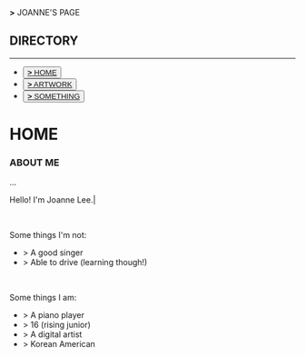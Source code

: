 <!DOCTYPE html>
<html lang="en-us">
    <head>
        <title>Joanne Lee's Website</title>
        <link href="https://cdn.jsdelivr.net/npm/bootstrap@5.0.1/dist/css/bootstrap.min.css" rel="stylesheet" integrity="sha384-+0n0xVW2eSR5OomGNYDnhzAbDsOXxcvSN1TPprVMTNDbiYZCxYbOOl7+AMvyTG2x" crossorigin="anonymous">
        <link href="style.css" type="text/css" rel="stylesheet">
    </head>
    <body>
        <div class="container">
            <div class="row">
                <div class="col-lg">
                    <div id="websiteheader"><strong>></strong> JOANNE'S PAGE</div>
                </div>
            </div>
            <div class="row">
              <div class="col-lg-4"><div id="directory">
                <h2>DIRECTORY</h2>
                <hr>
                <ul>
                    <li><button><a href="index.html"><strong>></strong> HOME</a></button></li>
                    <li><button><a href="page2.html"><strong>></strong> ARTWORK</a></button></li>
                    <li><button><a href="page3.html"><strong>></strong> SOMETHING</a></button></li>
                </ul>
              </div>
            </div>
              <div class="col-lg-8"><div id="pagetitle">
                <h1>HOME</h1>
            </div></div>
            </div>
            <div class="row">
              <div class="col-lg">
                <div id="mainbox">
                    <h3>ABOUT ME</h3>
                    <span id="greencolorsquare">.</span><span id="pinkcolorsquare">.</span><span id="yellowcolorsquare">.</span>
                    <p>Hello! I'm Joanne Lee.<span id="blink">|</span></p>
                    <div class="row">
                      <div class="col-lg-6">
                        <div class="con">
                          <br>
                          <p>
                            Some things I'm not:
                            <ul>
                              <li class="proscons">> A good singer</li>
                              <li class="proscons">> Able to drive (learning though!)</li>
                            </ul>
                          </p>
                        </div>
                      </div>
                      <div class="col-lg-6">
                        <div class="pro">
                          <br>
                          <p>
                            Some things I am:
                            <ul>
                              <li class="proscons">> A piano player</li>
                              <li class="proscons">> 16 (rising junior)</li>
                              <li class="proscons">> A digital artist</li>
                              <li class="proscons">> Korean American</li>
                            </ul>
                          </p>
                        </div>
                      </div>
                </div>
              </div>
            </div>
          </div>
    </body>
</html>
